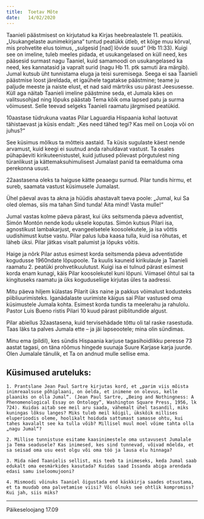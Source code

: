 ```yaml
---
title:  Toetav Mõte
date:   14/02/2020
---
```


Taanieli päästmisest on kirjutatud ka Kirjas heebrealastele 11. peatükis. „Usukangelaste aunimekirjana“ tuntud peatükk ütleb, et kõige muu kõrval, mis prohvetite elus toimus, „sulgesid [nad] lõvide suud“ (Hb 11:33). Kuigi see on imeline, tuleb meeles pidada, et usukangelased on küll need, kes pääsesid surmast nagu Taaniel, kuid samamoodi on usukangelased ka need, kes kannatasid ja vapralt surid (nagu Hb 11. ptk samuti ära märgib). Jumal kutsub üht tunnistama eluga ja teisi suremisega. Seega ei saa Taanieli päästmise loost järeldada, et igaühele tagatakse päästmine; teame ju paljude meeste ja naiste elust, et nad said märtriks usu pärast Jeesusesse. Küll aga näitab Taanieli imeline päästmine seda, et Jumala käes on valitsusohjad ning lõpuks päästab Tema kõik oma lapsed patu ja surma võimusest. Selle teevad selgeks Taanieli raamatu järgmised peatükid.

10aastase tüdrukuna vaatas Pilar Laguardia Hispaania kohal laotuvat tähistaevast ja küsis endalt: „Kes need tähed tegi? Kas meil on Looja või on juhus?“

See küsimus mõlkus ta mõtteis aastaid. Ta küsis sugulaste käest nende arvamust, kuid keegi ei suutnud anda rahuldavat vastust. Ta osales pühapäeviti kirikuteenistustel, kuid jutlused põlevast põrgutulest ning türanlikust ja kättemaksuhimulisest Jumalast panid ta eemalduma oma perekonna usust.

22aastasena oleks ta haiguse kätte peaaegu surnud. Pilar tundis hirmu, et sureb, saamata vastust küsimusele Jumalast.

Ühel päeval avas ta akna ja hüüdis ahastavalt taeva poole: „Jumal, kui Sa oled olemas, siis ma tahan Sind tunda! Aita mind! Vasta mulle!“

Jumal vastas kolme päeva pärast, kui üks seitsmenda päeva adventist, Simón Montón nende kodu uksele koputas. Simón kutsus Pilari isa, agnostikust lambakarjust, evangeelsetele koosolekutele, ja isa võttis uudishimust kutse vastu. Pilar palus luba kaasa tulla, kuid isa rõhutas, et läheb üksi. Pilar jätkas visalt palumist ja lõpuks võitis.

Haige ja nõrk Pilar astus esimest korda seitsmenda päeva adventistide kogudusse 1960ndate lõpupoole. Ta kuulis kauneid kirikulaule ja Taanieli raamatu 2. peatüki prohvetikuulutust. Kuigi isa ei tulnud pärast esimest korda enam kunagi, käis Pilar koosolekutel kuni lõpuni. Viimasel õhtul sai ta kingituseks raamatu ja üks koguduseliige kirjutas üles ta aadressi.

Mitu päeva hiljem külastas Pilarit üks naine ja pakkus võimalust kodusteks piibliuurimisteks. Iganädalaste uurimiste käigus sai Pilar vastused oma küsimustele Jumala kohta. Esimest korda tundis ta meelerahu ja rahulolu. Pastor Luis Bueno ristis Pilari 10 kuud pärast piiblitundide algust.

Pilar abiellus 32aastasena, kuid tervisehädade tõttu oli tal raske rasestuda. Taas läks ta palves Jumala ette – ja jäi lapseootele; mina olin sündimas.

Minu ema (pildil), kes sündis Hispaania karjuse tagasihoidlikku peresse 73 aastat tagasi, on täna rõõmus hingede suunaja Suure Karjase karja juurde. Olen Jumalale tänulik, et Ta on andnud mulle sellise ema.

## Küsimused aruteluks:

`1. Prantslane Jean Paul Sartre kirjutas kord, et „parim viis mõista inimreaalsuse põhiplaani, on öelda, et inimene on olevus, kelle plaaniks on olla Jumal“. (Jean Paul Sartre, „Being and Nothingness: A Phenomenological Essay on Ontology“, Washington Square Press, 1956, lk 724). Kuidas aitab see meil aru saada, vähemalt ühel tasandil, miks kuningas lõksu langes? Miks tuleb meil kõigil, ükskõik millises eluperioodis oleme, hoolikalt hoiduda sattumast samasse ohtu, kui tahes kavalalt see ka tulla võib? Millisel muul moel võime tahta olla „nagu Jumal“?`

`2. Millise tunnistuse esitame kaasinimestele oma ustavusest Jumalale ja Tema seadusele? Kas inimesed, kes sind tunnevad, võivad mõelda, et sa seisad oma usu eest olgu või oma töö ja lausa elu hinnaga?`

`3. Mida näed Taanielis sellist, mis teeb ta inimeseks, keda Jumal saab edukalt oma eesmärkides kasutada? Kuidas saad Issanda abiga arendada edasi samu iseloomujooni?`

`4. Mismoodi võinuks Taaniel õigustada end käskkirja saades otsustama, et ta muudab oma palvetamise viisi? Või olnuks see ohtlik kompromiss? Kui jah, siis miks?`

---
Päikeseloojang 17.09
